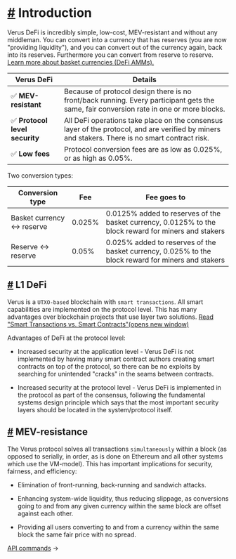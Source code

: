 # [\#](https://docs.verus.io/sendcurrency/\#introduction) Introduction

Verus DeFi is incredibly simple, low-cost, MEV-resistant and without any middleman. You can convert into a currency that has reserves (you are now "providing liquidity"), and you can convert out of the currency again, back into its reserves. Furthermore you can convert from reserve to reserve. [Learn more about basket currencies (DeFi AMMs).](https://docs.verus.io/currencies/#basket-currencies)

| Verus DeFi | Details |
| --- | --- |
| ✅ **MEV-resistant** | Because of protocol design there is no front/back running. Every participant gets the same, fair conversion rate in one or more blocks. |
| ✅ **Protocol level security** | All DeFi operations take place on the consensus layer of the protocol, and are verified by miners and stakers. There is no smart contract risk. |
| ✅ **Low fees** | Protocol conversion fees are as low as 0.025%, or as high as 0.05%. |

Two conversion types:

| Conversion type | Fee | Fee goes to |
| --- | --- | --- |
| Basket currency ↔️ reserve | 0.025% | 0.0125% added to reserves of the basket currency, 0.0125% to the block reward for miners and stakers |
| Reserve ↔️ reserve | 0.05% | 0.025% added to reserves of the basket currency, 0.025% to the block reward for miners and stakers |

## [\#](https://docs.verus.io/sendcurrency/\#l1-defi) L1 DeFi

Verus is a `UTXO-based` blockchain with `smart transactions`. All smart capabilities are implemented on the protocol level. This has many advantages over blockchain projects that use layer two solutions. [Read "Smart Transactions vs. Smart Contracts"(opens new window)](https://medium.com/veruscoin/verus-smart-transactions-vs-smart-contracts-f98079c00ed0)

Advantages of DeFi at the protocol level:

- Increased security at the application level - Verus DeFi is not implemented by having many smart contract authors creating smart contracts on top of the protocol, so there can be no exploits by searching for unintended "cracks" in the seams between contracts.

- Increased security at the protocol level - Verus DeFi is implemented in the protocol as part of the consensus, following the fundamental systems design principle which says that the most important security layers should be located in the system/protocol itself.


## [\#](https://docs.verus.io/sendcurrency/\#mev-resistance) MEV-resistance

The Verus protocol solves all transactions `simultaneously` within a block (as opposed to serially, in order, as is done on Ethereum and all other systems which use the VM-model). This has important implications for security, fairness, and efficiency:

- Elimination of front-running, back-running and sandwich attacks.

- Enhancing system-wide liquidity, thus reducing slippage, as conversions going to and from any given currency within the same block are offset against each other.

- Providing all users converting to and from a currency within the same block the same fair price with no spread.


[API commands](https://docs.verus.io/sendcurrency/sendcurrency-examples.html)
→
